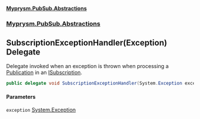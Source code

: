 #### [Myprysm.PubSub.Abstractions](index.md 'index')
### [Myprysm.PubSub.Abstractions](index.md#Myprysm_PubSub_Abstractions 'Myprysm.PubSub.Abstractions')
## SubscriptionExceptionHandler(Exception) Delegate
Delegate invoked when an exception is thrown when processing a [Publication](Myprysm_PubSub_Abstractions_Publication.md 'Myprysm.PubSub.Abstractions.Publication') in an [ISubscription](Myprysm_PubSub_Abstractions_ISubscription.md 'Myprysm.PubSub.Abstractions.ISubscription').  
```csharp
public delegate void SubscriptionExceptionHandler(System.Exception exception);
```
#### Parameters
<a name='Myprysm_PubSub_Abstractions_SubscriptionExceptionHandler(System_Exception)_exception'></a>
`exception` [System.Exception](https://docs.microsoft.com/en-us/dotnet/api/System.Exception 'System.Exception')  
  
